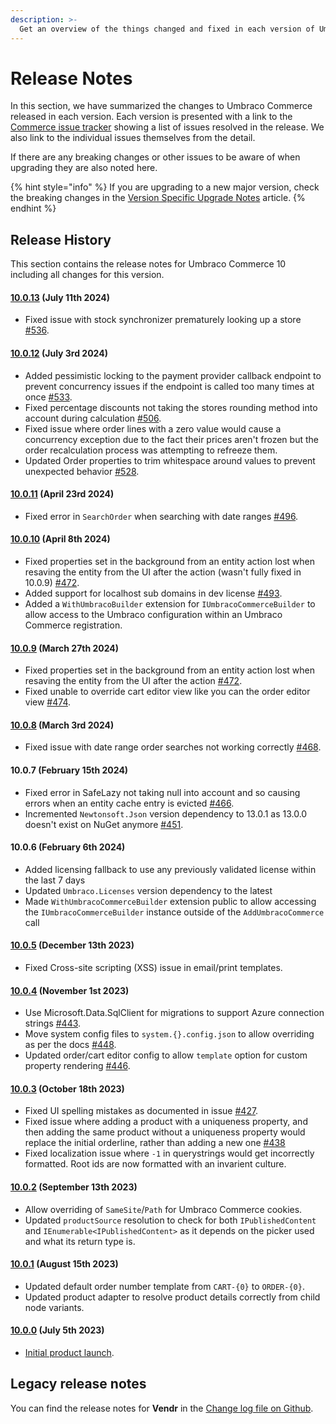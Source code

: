 ```yaml
---
description: >-
  Get an overview of the things changed and fixed in each version of Umbraco Commerce.
---
```


# Release Notes

In this section, we have summarized the changes to Umbraco Commerce released in each version. Each version is presented with a link to the [Commerce issue tracker](https://github.com/umbraco/Umbraco.Commerce.Issues/issues) showing a list of issues resolved in the release. We also link to the individual issues themselves from the detail.

If there are any breaking changes or other issues to be aware of when upgrading they are also noted here.

{% hint style="info" %}
If you are upgrading to a new major version, check the breaking changes in the [Version Specific Upgrade Notes](./upgrading/version-specific-upgrades.md) article.
{% endhint %}

## Release History

This section contains the release notes for Umbraco Commerce 10 including all changes for this version.

#### [10.0.13](https://github.com/umbraco/Umbraco.Commerce.Issues/issues?q=is%3Aissue+is%3Aclosed+label%3Arelease%2F10.0.13) (July 11th 2024)

* Fixed issue with stock synchronizer prematurely looking up a store [#536](https://github.com/umbraco/Umbraco.Commerce.Issues/issues/536).

#### [10.0.12](https://github.com/umbraco/Umbraco.Commerce.Issues/issues?q=is%3Aissue+is%3Aclosed+label%3Arelease%2F10.0.12) (July 3rd 2024)

* Added pessimistic locking to the payment provider callback endpoint to prevent concurrency issues if the endpoint is called too many times at once [#533](https://github.com/umbraco/Umbraco.Commerce.Issues/issues/533).
* Fixed percentage discounts not taking the stores rounding method into account during calculation [#506](https://github.com/umbraco/Umbraco.Commerce.Issues/issues/506).
* Fixed issue where order lines with a zero value would cause a concurrency exception due to the fact their prices aren't frozen but the order recalculation process was attempting to refreeze them.
* Updated Order properties to trim whitespace around values to prevent unexpected behavior [#528](https://github.com/umbraco/Umbraco.Commerce.Issues/issues/528).

#### [10.0.11](https://github.com/umbraco/Umbraco.Commerce.Issues/issues?q=is%3Aissue+is%3Aclosed+label%3Arelease%2F10.0.11) (April 23rd 2024)

* Fixed error in `SearchOrder` when searching with date ranges [#496](https://github.com/umbraco/Umbraco.Commerce.Issues/issues/496).

#### [10.0.10](https://github.com/umbraco/Umbraco.Commerce.Issues/issues?q=is%3Aissue+is%3Aclosed+label%3Arelease%2F10.0.10) (April 8th 2024)

* Fixed properties set in the background from an entity action lost when resaving the entity from the UI after the action (wasn't fully fixed in 10.0.9) [#472](https://github.com/umbraco/Umbraco.Commerce.Issues/issues/472).
* Added support for localhost sub domains in dev license [#493](https://github.com/umbraco/Umbraco.Commerce.Issues/issues/493).
* Added a `WithUmbracoBuilder` extension for `IUmbracoCommerceBuilder` to allow access to the Umbraco configuration within an Umbraco Commerce registration.

#### [10.0.9](https://github.com/umbraco/Umbraco.Commerce.Issues/issues?q=is%3Aissue+is%3Aclosed+label%3Arelease%2F10.0.9) (March 27th 2024)

* Fixed properties set in the background from an entity action lost when resaving the entity from the UI after the action [#472](https://github.com/umbraco/Umbraco.Commerce.Issues/issues/472).
* Fixed unable to override cart editor view like you can the order editor view [#474](https://github.com/umbraco/Umbraco.Commerce.Issues/issues/474).

#### [10.0.8](https://github.com/umbraco/Umbraco.Commerce.Issues/issues?q=is%3Aissue+is%3Aclosed+label%3Arelease%2F10.0.8) (March 3rd 2024)

* Fixed issue with date range order searches not working correctly [#468](https://github.com/umbraco/Umbraco.Commerce.Issues/issues/468).

#### 10.0.7 (February 15th 2024)

* Fixed error in SafeLazy not taking null into account and so causing errors when an entity cache entry is evicted [#466](https://github.com/umbraco/Umbraco.Commerce.Issues/issues/466).
* Incremented `Newtonsoft.Json` version dependency to 13.0.1 as 13.0.0 doesn't exist on NuGet anymore [#451](https://github.com/umbraco/Umbraco.Commerce.Issues/issues/451).

#### 10.0.6 (February 6th 2024)

* Added licensing fallback to use any previously validated license within the last 7 days
* Updated `Umbraco.Licenses` version dependency to the latest
* Made `WithUmbracoCommerceBuilder` extension public to allow accessing the `IUmbracoCommerceBuilder` instance outside of the `AddUmbracoCommerce` call

#### [10.0.5](https://github.com/umbraco/Umbraco.Commerce.Issues/issues?q=is%3Aissue+is%3Aclosed+label%3Arelease%2F10.0.5) (December 13th 2023)

* Fixed Cross-site scripting (XSS) issue in email/print templates.

#### [10.0.4](https://github.com/umbraco/Umbraco.Commerce.Issues/issues?q=is%3Aissue+is%3Aclosed+label%3Arelease%2F10.0.4) (November 1st 2023)

* Use Microsoft.Data.SqlClient for migrations to support Azure connection strings [#443](https://github.com/umbraco/Umbraco.Commerce.Issues/issues/443).
* Move system config files to `system.{}.config.json` to allow overriding as per the docs [#448](https://github.com/umbraco/Umbraco.Commerce.Issues/issues/448).
* Updated order/cart editor config to allow `template` option for custom property rendering [#446](https://github.com/umbraco/Umbraco.Commerce.Issues/discussions/446).

#### [10.0.3](https://github.com/umbraco/Umbraco.Commerce.Issues/issues?q=is%3Aissue+is%3Aclosed+label%3Arelease%2F10.0.3) (October 18th 2023)

* Fixed UI spelling mistakes as documented in issue [#427](https://github.com/umbraco/Umbraco.Commerce.Issues/issues/427).
* Fixed issue where adding a product with a uniqueness property, and then adding the same product without a uniqueness property would replace the initial orderline, rather than adding a new one [#438](https://github.com/umbraco/Umbraco.Commerce.Issues/issues/438)
* Fixed localization issue where `-1` in querystrings would get incorrectly formatted. Root ids are now formatted with an invarient culture.

#### [10.0.2](https://github.com/umbraco/Umbraco.Commerce.Issues/issues?q=is%3Aissue+is%3Aclosed+label%3Arelease%2F10.0.2) (September 13th 2023)

* Allow overriding of `SameSite`/`Path` for Umbraco Commerce cookies.
* Updated `productSource` resolution to check for both `IPublishedContent` and `IEnumerable<IPublishedContent>` as it depends on the picker used and what its return type is.

#### [10.0.1](https://github.com/umbraco/Umbraco.Commerce.Issues?q=is%3Aissue+is%3Aclosed+label%3Arelease%2F10.0.1) (August 15th 2023)

* Updated default order number template from `CART-{0}` to `ORDER-{0}`.
* Updated product adapter to resolve product details correctly from child node variants.

#### [10.0.0](https://github.com/umbraco/Umbraco.Commerce.Issues/issues?q=is%3Aissue+is%3Aclosed+label%3Arelease%2F10.0.0) (July 5th 2023)

* [Initial product launch](https://umbraco.com/blog/umbraco-commerce-release/).

## Legacy release notes

You can find the release notes for **Vendr** in the [Change log file on Github](../../13/umbraco-commerce/changelog-archive/Vendr-core.md).
